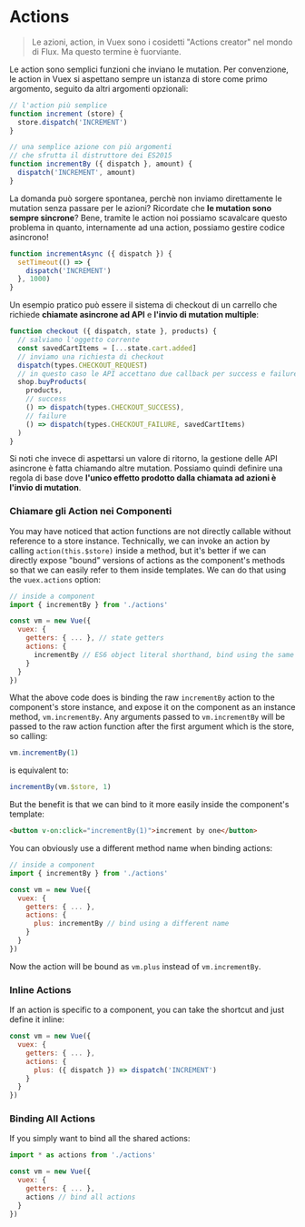 # Actions

> Le azioni, action, in Vuex sono i cosidetti "Actions creator" nel mondo di Flux. Ma questo termine è fuorviante.

Le action sono semplici funzioni che inviano le mutation. Per convenzione, le action in Vuex si aspettano sempre un istanza di store come primo argomento, seguito da altri argomenti opzionali:

``` js
// l'action più semplice
function increment (store) {
  store.dispatch('INCREMENT')
}

// una semplice azione con più argomenti
// che sfrutta il distruttore dei ES2015
function incrementBy ({ dispatch }, amount) {
  dispatch('INCREMENT', amount)
}
```

La domanda può sorgere spontanea, perchè non inviamo direttamente le mutation senza passare per le azioni? Ricordate che **le mutation sono sempre sincrone**? Bene, tramite le action noi possiamo scavalcare questo problema in quanto, internamente ad una action, possiamo gestire codice asincrono!

``` js
function incrementAsync ({ dispatch }) {
  setTimeout(() => {
    dispatch('INCREMENT')
  }, 1000)
}
```

Un esempio pratico può essere il sistema di checkout di un carrello che richiede **chiamate asincrone ad API** e **l'invio di mutation multiple**:

``` js
function checkout ({ dispatch, state }, products) {
  // salviamo l'oggetto corrente
  const savedCartItems = [...state.cart.added]
  // inviamo una richiesta di checkout
  dispatch(types.CHECKOUT_REQUEST)
  // in questo caso le API accettano due callback per success e failure
  shop.buyProducts(
    products,
    // success
    () => dispatch(types.CHECKOUT_SUCCESS),
    // failure
    () => dispatch(types.CHECKOUT_FAILURE, savedCartItems)
  )
}
```

Si noti che invece di aspettarsi un valore di ritorno, la gestione delle API asincrone è fatta chiamando altre mutation. Possiamo quindi definire una regola di base dove **l'unico effetto prodotto dalla chiamata ad azioni è l'invio di mutation**.

### Chiamare gli Action nei Componenti

You may have noticed that action functions are not directly callable without reference to a store instance. Technically, we can invoke an action by calling `action(this.$store)` inside a method, but it's better if we can directly expose "bound" versions of actions as the component's methods so that we can easily refer to them inside templates. We can do that using the `vuex.actions` option:

``` js
// inside a component
import { incrementBy } from './actions'

const vm = new Vue({
  vuex: {
    getters: { ... }, // state getters
    actions: {
      incrementBy // ES6 object literal shorthand, bind using the same name
    }
  }
})
```

What the above code does is binding the raw `incrementBy` action to the component's store instance, and expose it on the component as an instance method, `vm.incrementBy`. Any arguments passed to `vm.incrementBy` will be passed to the raw action function after the first argument which is the store, so calling:

``` js
vm.incrementBy(1)
```

is equivalent to:

``` js
incrementBy(vm.$store, 1)
```

But the benefit is that we can bind to it more easily inside the component's template:

``` html
<button v-on:click="incrementBy(1)">increment by one</button>
```

You can obviously use a different method name when binding actions:

``` js
// inside a component
import { incrementBy } from './actions'

const vm = new Vue({
  vuex: {
    getters: { ... },
    actions: {
      plus: incrementBy // bind using a different name
    }
  }
})
```

Now the action will be bound as `vm.plus` instead of `vm.incrementBy`.

### Inline Actions

If an action is specific to a component, you can take the shortcut and just define it inline:

``` js
const vm = new Vue({
  vuex: {
    getters: { ... },
    actions: {
      plus: ({ dispatch }) => dispatch('INCREMENT')
    }
  }
})
```

### Binding All Actions

If you simply want to bind all the shared actions:

``` js
import * as actions from './actions'

const vm = new Vue({
  vuex: {
    getters: { ... },
    actions // bind all actions
  }
})
```
